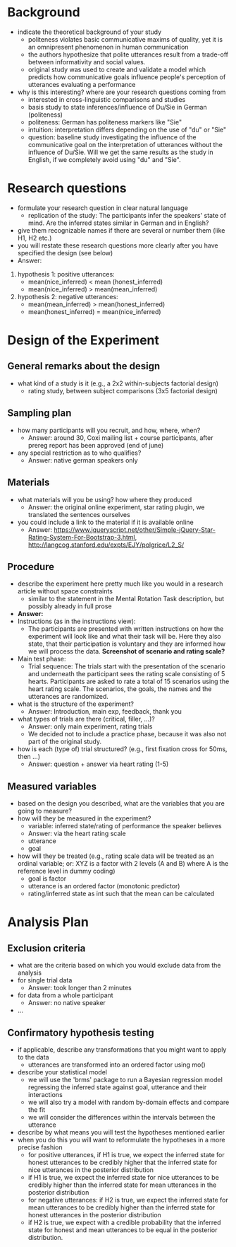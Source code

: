 # Background

- indicate the theoretical background of your study
    - politeness violates basic communicative maxims of quality, yet it is an omnipresent phenomenon in human communication  
    - the authors hypothesize that polite utterances result from a trade-off between informativity and social values.
    - original study was used to create and validate a model which predicts how communicative goals influence people's perception of utterances evaluating a performance
- why is this interesting? where are your research questions coming from
    - interested in cross-linguistic comparisons and studies
    - basis study to state inferences/influence of Du/Sie in German (politeness)
    - politeness: German has politeness markers like "Sie"
    - intuition: interpretation differs depending on the use of "du" or "Sie"
    - question: baseline study investigating the influence of the communicative goal on the interpretation of utterances without the influence of Du/Sie. Will we get the same results as the study in English, if we completely avoid using "du" and "Sie".

# Research questions

- formulate your research question in clear natural language
    - replication of the study: The participants infer the speakers' state of mind. Are the inferred states similar in German and in English?
- give them recognizable names if there are several or number them (like H1, H2 etc.)
- you will restate these research questions more clearly after you have specified the design (see below)
- Answer:
1. hypothesis 1: positive utterances:
    - mean(nice_inferred) < mean (honest_inferred)
    - mean(nice_inferred) > mean(mean_inferred)
2. hypothesis 2: negative utterances:
    - mean(mean_inferred) > mean(honest_inferred)
    - mean(honest_inferred) = mean(nice_inferred)

# Design of the Experiment

## General remarks about the design

- what kind of a study is it (e.g., a 2x2 within-subjects factorial design)
    - rating study, between subject comparisons (3x5 factorial design)

## Sampling plan

- how many participants will you recruit, and how, where, when?
    - Answer: around 30, Coxi mailing list + course participants, after prereg report has been approved (end of june)
- any special restriction as to who qualifies?
    - Answer: native german speakers only

## Materials

- what materials will you be using? how where they produced
    - Answer: the original online experiment, star rating plugin, we translated the sentences ourselves
- you could include a link to the material if it is available online
    - Answer: https://www.jqueryscript.net/other/Simple-jQuery-Star-Rating-System-For-Bootstrap-3.html, http://langcog.stanford.edu/expts/EJY/polgrice/L2_S/

## Procedure

- describe the experiment here pretty much like you would in a research article without space constraints
    - similar to the statement in the Mental Rotation Task description, but possibly already in full prose
- **Answer:**
- Instructions (as in the instructions view):
    - The participants are presented with written instructions on how the experiment will look like and what their task will be. Here they also state, that their participation is voluntary and they are informed how we will process the data. **Screenshot of scenario and rating scale?**
- Main test phase:
    - Trial sequence: The trials start with the presentation of the scenario and underneath the participant sees the rating scale consisting of 5 hearts. Participants are asked to rate a total of 15 scenarios using the heart rating scale. The scenarios, the goals, the names and the utterances are randomized.
- what is the structure of the experiment?
    - Answer: Introduction, main exp, feedback, thank you
- what types of trials are there (critical, filler, ...)?
    - Answer: only main experiment, rating trials
    - We decided not to include a practice phase, because it was also not part of the original study.
- how is each (type of) trial structured? (e.g., first fixation cross for 50ms, then ...)
    - Answer: question + answer via heart rating (1-5)

## Measured variables

- based on the design you described, what are the variables that you are going to measure?
- how will they be measured in the experiment?
    - variable: inferred state/rating of performance the speaker believes
    - Answer: via the heart rating scale
    - utterance
    - goal
- how will they be treated (e.g., rating scale data will be treated as an ordinal variable; or: XYZ is a factor with 2 levels (A and B) where A is the reference level in dummy coding)
    - goal is factor
    - utterance is an ordered factor (monotonic predictor)
    - rating/inferred state as int such that the mean can be calculated


# Analysis Plan

## Exclusion criteria

- what are the criteria based on which you would exclude data from the analysis
- for single trial data
    - Answer: took longer than 2 minutes
- for data from a whole participant
    - Answer: no native speaker
- ...

## Confirmatory hypothesis testing

- if applicable, describe any transformations that you might want to apply to the data
  - utterances are transformed into an ordered factor using mo()
- describe your statistical model
  - we will use the 'brms' package to run a Bayesian regression model regressing the inferred state against goal, utterance and their interactions
  - we will also try a model with random by-domain effects and compare the fit
  - we will consider the differences within the intervals between the utterance 
- describe by what means you will test the hypotheses mentioned earlier
- when you do this you will want to reformulate the hypotheses in a more precise fashion
  - for positive utterances, if H1 is true, we expect the inferred state for honest utterances to be credibly higher that the inferred state for nice utterances in the posterior distribution
  - if H1 is true, we expect the inferred state for nice utterances to be credibly higher than the inferred state for mean utterances in the posterior distribution
  - for negative utterances: if H2 is true, we expect the inferred state for mean utterances to be credibly higher than the inferred state for honest utterances in the posterior distribution
  - if H2 is true, we expect with a credible probability that the inferred state for honest and mean utterances to be equal in the posterior distribution.
